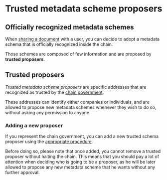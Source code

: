 # Trusted metadata scheme proposers

## Officially recognized metadata schemes
When [sharing a document](tx/share-document.md) with a user, you can decide to adopt a metadata schema 
that is officially recognized inside the chain. 

Those schemes are composed of few information and are proposed by **trusted proposers**. 

## Trusted proposers
*Trusted metadata scheme proposers* are specific addresses that are recognized as 
trusted by the [chain government](../government/README.md).  

These addresses can identify either companies or individuals, and are allowed to propose new metadata
schemes whenever they wish to do so, without asking any permission to anyone. 

### Adding a new proposer
If you represent the chain government, you can add a new trusted schema proposer
using the [appropriate procedure](./tx/add-trusted-metadata-schema-proposer.md).
  
Before doing so, please note that once added, you cannot remove a trusted proposer without halting the chain. 
This means that you should pay a lot of attention when deciding who is going to be a proposer, as he will be later 
allowed to propose any new metadata scheme that he wants without any further approval.     
